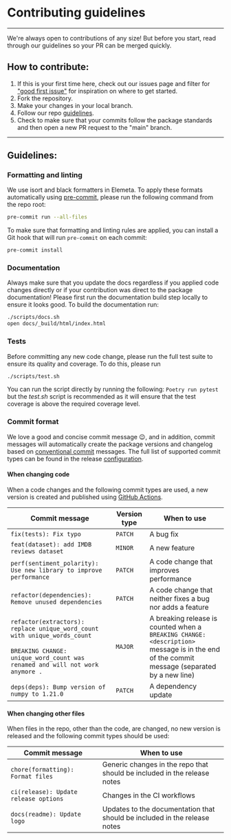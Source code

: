 # Contributing guidelines

---

We're always open to contributions of any size! But before you start, read through our guidelines so your PR can be merged quickly.

## How to contribute:

1. If this is your first time here, check out our issues page and filter for ["good first issue"](https://github.com/superwise-ai/elemeta/labels/good%20first%20issue) for inspiration on where to get started.
2. Fork the repository.
3. Make your changes in your local branch.
4. Follow our repo [guidelines](#guidelines).
5. Check to make sure that your commits follow the package standards and then open a new PR request to the "main" branch.

---

## <a id="guidelines"></a>Guidelines:

### Formatting and linting

We use isort and black formatters in Elemeta. To apply these formats automatically using [pre-commit](https://pre-commit.com/#install), please run the following command from the repo root:

```sh
pre-commit run --all-files
```

To make sure that formatting and linting rules are applied, you can install a Git hook that will run `pre-commit` on each commit:

```sh
pre-commit install
```

### Documentation

Always make sure that you update the docs regardless if you applied code changes directly or if your contribution was direct to the package documentation! Please first run the documentation build step locally to ensure it looks good. To build the documentation run:

```sh
./scripts/docs.sh
open docs/_build/html/index.html
```

### Tests

Before committing any new code change, please run the full test suite to ensure its quality and coverage. To do this, please run

```sh
./scripts/test.sh
```

You can run the script directly by running the following: `Poetry run pytest`
but the _test.sh_ script is recommended as it will ensure that the test coverage is above the required coverage level.

### Commit format

We love a good and concise commit message 😉, and in addition, commit messages will automatically create the package versions and changelog based on [conventional commit](https://www.conventionalcommits.org/en/v1.0.0/#summary) messages.
The full list of supported commit types can be found in the release [configuration](https://github.com/superwise-ai/elemeta/blob/main/.releaserc.json#L11C32-L17).

#### **When changing code**

When a code changes and the following commit types are used, a new version is created and published using [GitHub Actions](https://github.com/superwise-ai/elemeta/actions/workflows/release.yaml).

| Commit message                                                                                                                                                | Version type | When to use                                                                                                                                 |
| ------------------------------------------------------------------------------------------------------------------------------------------------------------- | ------------ | ------------------------------------------------------------------------------------------------------------------------------------------- |
| `fix(tests): Fix typo`                                                                                                                                        | `PATCH`      | A bug fix                                                                                                                                   |
| `feat(dataset): add IMDB reviews dataset`                                                                                                                     | `MINOR`      | A new feature                                                                                                                               |
| `perf(sentiment_polarity): Use new library to improve performance`                                                                                            | `PATCH`      | A code change that improves performance                                                                                                     |
| `refactor(dependencies): Remove unused dependencies`                                                                                                          | `PATCH`      | A code change that neither fixes a bug nor adds a feature                                                                                   |
| `refactor(extractors): replace unique_word_count with unique_words_count`<br><br>`BREAKING CHANGE: unique_word_count was renamed and will not work anymore .` | `MAJOR`      | A breaking release is counted when a `BREAKING CHANGE: <description>` message is in the end of the commit message (separated by a new line) |
| `deps(deps): Bump version of numpy to 1.21.0`                                                                                                                 | `PATCH`      | A dependency update                                                                                                                         |

#### **When changing other files**

When files in the repo, other than the code, are changed, no new version is released and the following commit types should be used:

| Commit message                        | When to use                                                               |
| ------------------------------------- | ------------------------------------------------------------------------- |
| `chore(formatting): Format files`     | Generic changes in the repo that should be included in the release notes  |
| `ci(release): Update release options` | Changes in the CI workflows                                               |
| `docs(readme): Update logo`           | Updates to the documentation that should be included in the release notes |
